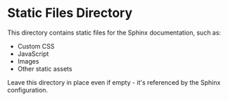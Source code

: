 # Static Files Directory

This directory contains static files for the Sphinx documentation, such as:
- Custom CSS
- JavaScript
- Images
- Other static assets

Leave this directory in place even if empty - it's referenced by the Sphinx configuration.